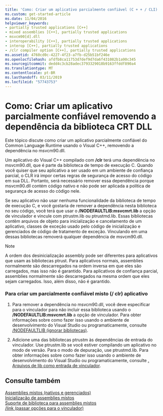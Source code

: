 ```yaml
---
title: 'Como: Criar um aplicativo parcialmente confiável (C + + / CLI)'
ms.custom: get-started-article
ms.date: 11/04/2016
helpviewer_keywords:
- partially trusted applications [C++]
- mixed assemblies [C++], partially trusted applications
- msvcm90[d].dll
- interoperability [C++], partially trusted applications
- interop [C++], partially trusted applications
- /clr compiler option [C++], partially trusted applications
ms.assetid: 4760cd0c-4227-4f23-a7fb-d25b51bf246e
ms.openlocfilehash: afdfb8ca11753d7def9d7da6f431082b1a90c345
ms.sourcegitcommit: dedd4c3cb28adec3793329018b9163ffddf890a4
ms.translationtype: MT
ms.contentlocale: pt-BR
ms.lasthandoff: 03/11/2019
ms.locfileid: "57743753"
---
```

# <a name="how-to-create-a-partially-trusted-application-by-removing-dependency-on-the-crt-library-dll"></a>Como: Criar um aplicativo parcialmente confiável removendo a dependência da biblioteca CRT DLL

Este tópico discute como criar um aplicativo parcialmente confiável do Common Language Runtime usando o Visual C++, removendo a dependência no msvcm90.dll.

Um aplicativo do Visual C++ compilado com **/clr** terá uma dependência no msvcm90.dll, que é parte da biblioteca de tempo de execução C. Quando você quiser que seu aplicativo a ser usado em um ambiente de confiança parcial, o CLR irá impor certas regras de segurança de acesso do código em sua DLL. Portanto, será necessário remover essa dependência porque msvcm90.dll contém código nativo e não pode ser aplicada a política de segurança de acesso do código nele.

Se seu aplicativo não usar nenhuma funcionalidade da biblioteca de tempo de execução C, e você gostaria de remover a dependência nesta biblioteca no seu código, você terá que usar o **/NODEFAULTLIB:msvcmrt.lib** a opção de vinculador e vincule com ptrustm.lib ou ptrustmd.lib. Essas bibliotecas contêm arquivos de objeto para inicialização e cancelamento de um aplicativo, classes de exceção usado pelo código de inicialização e gerenciados de código de tratamento de exceção. Vinculando em uma dessas bibliotecas removerá qualquer dependência de msvcm90.dll.

> [!NOTE]
>  A ordem dos desinicialização assembly pode ser diferentes para aplicativos que usam as bibliotecas ptrust. Para aplicativos normais, assemblies normalmente são descarregados na ordem inversa em que eles são carregados, mas isso não é garantido. Para aplicativos de confiança parcial, assemblies normalmente são descarregados na mesma ordem que eles sejam carregados. Isso, além disso, não é garantido.

### <a name="to-create-a-partially-trusted-mixed-clr-application"></a>Para criar um parcialmente confiável misto (/ clr) aplicativo

1. Para remover a dependência no msvcm90.dll, você deve especificar para o vinculador para não incluir essa biblioteca usando o **/NODEFAULTLIB:msvcmrt.lib** a opção de vinculador. Para obter informações sobre como fazer isso usando o ambiente de desenvolvimento do Visual Studio ou programaticamente, consulte [/NODEFAULTLIB (ignorar bibliotecas)](../build/reference/nodefaultlib-ignore-libraries.md).

1. Adicione uma das bibliotecas ptrustm às dependências de entrada do vinculador. Use ptrustm.lib se você estiver compilando um aplicativo no modo de versão. Para o modo de depuração, use ptrustmd.lib. Para obter informações sobre como fazer isso usando o ambiente de desenvolvimento do Visual Studio ou programaticamente, consulte [. Arquivos de lib como entrada de vinculador](../build/reference/dot-lib-files-as-linker-input.md).

## <a name="see-also"></a>Consulte também

[Assemblies mistos (nativos e gerenciados)](../dotnet/mixed-native-and-managed-assemblies.md)<br/>
[Inicialização de assemblies mistos](../dotnet/initialization-of-mixed-assemblies.md)<br/>
[Suporte de biblioteca para assemblies mistos](../dotnet/library-support-for-mixed-assemblies.md)<br/>
[/link (passar opções para o vinculador)](../build/reference/link-pass-options-to-linker.md)
